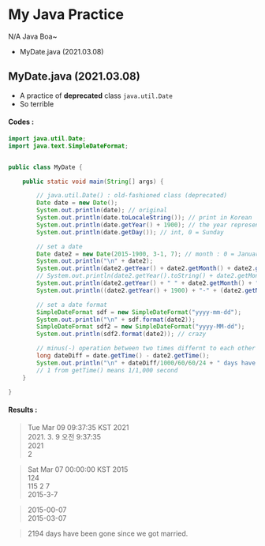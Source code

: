 # My Java Practice
N/A Java Boa~
- MyDate.java (2021.03.08)


## MyDate.java (2021.03.08)
- A practice of **deprecated** class `java.util.Date`
- So terrible

#### Codes :
```java
import java.util.Date;
import java.text.SimpleDateFormat;


public class MyDate {

	public static void main(String[] args) {

		// java.util.Date() : old-fashioned class (deprecated)
		Date date = new Date();
		System.out.println(date); // original
		System.out.println(date.toLocaleString()); // print in Korean
		System.out.println(date.getYear() + 1900); // the year represented by this date, minus 1900
		System.out.println(date.getDay()); // int, 0 = Sunday

		// set a date
		Date date2 = new Date(2015-1900, 3-1, 7); // month : 0 = January
		System.out.println("\n" + date2);
		System.out.println(date2.getYear() + date2.getMonth() + date2.getDate()); // int + int + int
		// System.out.println(date2.getYear().toString() + date2.getMonth().toString() + date2.getDate().toString()); // error
		System.out.println(date2.getYear() + " " + date2.getMonth() + " " + date2.getDate());
		System.out.println((date2.getYear() + 1900) + "-" + (date2.getMonth() + 1) + "-" + date2.getDate());

		// set a date format
		SimpleDateFormat sdf = new SimpleDateFormat("yyyy-mm-dd");
		System.out.println("\n" + sdf.format(date2));
		SimpleDateFormat sdf2 = new SimpleDateFormat("yyyy-MM-dd");
		System.out.println(sdf2.format(date2)); // crazy

		// minus(-) operation between two times differnt to each other
		long dateDiff = date.getTime() - date2.getTime();
		System.out.println("\n" + dateDiff/1000/60/60/24 + " days have been gone since we got married.");
		// 1 from getTime() means 1/1,000 second
	}

}
```

#### Results :

> Tue Mar 09 09:37:35 KST 2021  
> 2021. 3. 9 오전 9:37:35  
> 2021  
> 2

> Sat Mar 07 00:00:00 KST 2015  
> 124  
> 115 2 7  
> 2015-3-7

> 2015-00-07  
> 2015-03-07

> 2194 days have been gone since we got married.
